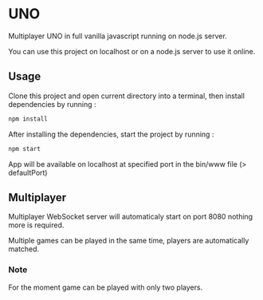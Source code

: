# UNO

Multiplayer UNO in full vanilla javascript running on node.js server.

You can use this project on localhost or on a node.js server to use it online.

## Usage

Clone this project and open current directory into a terminal, then install dependencies by running :

```sh
npm install
```

After installing the dependencies, start the project by running :

```sh
npm start
```

App will be available on localhost at specified port in the bin/www file (> defaultPort)

## Multiplayer

Multiplayer WebSocket server will automaticaly start on port 8080 nothing more is required.

Multiple games can be played in the same time, players are automatically matched.

### Note

For the moment game can be played with only two players.
